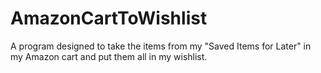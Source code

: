 # AmazonCartToWishlist
A program designed to take the items from my "Saved Items for Later" in my Amazon cart and put them all in my wishlist. 
